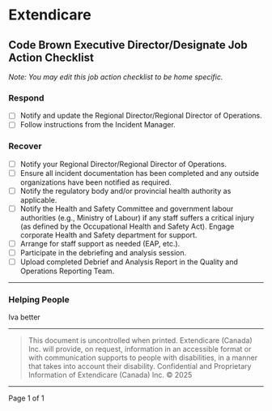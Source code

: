 # Extendicare

## Code Brown Executive Director/Designate Job Action Checklist

*Note: You may edit this job action checklist to be home specific.*

### Respond
- [ ] Notify and update the Regional Director/Regional Director of Operations.
- [ ] Follow instructions from the Incident Manager.

### Recover
- [ ] Notify your Regional Director/Regional Director of Operations.
- [ ] Ensure all incident documentation has been completed and any outside organizations have been notified as required.
- [ ] Notify the regulatory body and/or provincial health authority as applicable.
- [ ] Notify the Health and Safety Committee and government labour authorities (e.g., Ministry of Labour) if any staff suffers a critical injury (as defined by the Occupational Health and Safety Act). Engage corporate Health and Safety department for support.
- [ ] Arrange for staff support as needed (EAP, etc.).
- [ ] Participate in the debriefing and analysis session.
- [ ] Upload completed Debrief and Analysis Report in the Quality and Operations Reporting Team.

----

### Helping People
Iva better

----

> This document is uncontrolled when printed.
> Extendicare (Canada) Inc. will provide, on request, information in an accessible format or with communication supports to people with disabilities, in a manner that takes into account their disability. Confidential and Proprietary Information of Extendicare (Canada) Inc. © 2025

----

Page 1 of 1